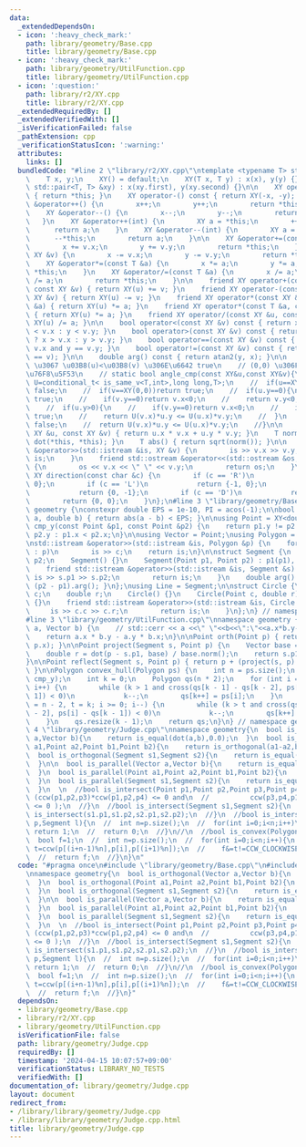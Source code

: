 ```yaml
---
data:
  _extendedDependsOn:
  - icon: ':heavy_check_mark:'
    path: library/geometry/Base.cpp
    title: library/geometry/Base.cpp
  - icon: ':heavy_check_mark:'
    path: library/geometry/UtilFunction.cpp
    title: library/geometry/UtilFunction.cpp
  - icon: ':question:'
    path: library/r2/XY.cpp
    title: library/r2/XY.cpp
  _extendedRequiredBy: []
  _extendedVerifiedWith: []
  _isVerificationFailed: false
  _pathExtension: cpp
  _verificationStatusIcon: ':warning:'
  attributes:
    links: []
  bundledCode: "#line 2 \"library/r2/XY.cpp\"\ntemplate <typename T> struct XY {\n\
    \    T x, y;\n    XY() = default;\n    XY(T x, T y) : x(x), y(y) {}\n    XY(const\
    \ std::pair<T, T> &xy) : x(xy.first), y(xy.second) {}\n\n    XY operator+() const\
    \ { return *this; }\n    XY operator-() const { return XY(-x, -y); }\n\n    XY\
    \ &operator++() {\n        x++;\n        y++;\n        return *this;\n    }\n\
    \    XY &operator--() {\n        x--;\n        y--;\n        return *this;\n \
    \   }\n    XY &operator++(int) {\n        XY a = *this;\n        ++*this;\n  \
    \      return a;\n    }\n    XY &operator--(int) {\n        XY a = *this;\n  \
    \      --*this;\n        return a;\n    }\n\n    XY &operator+=(const XY &v) {\n\
    \        x += v.x;\n        y += v.y;\n        return *this;\n    }\n    XY &operator-=(const\
    \ XY &v) {\n        x -= v.x;\n        y -= v.y;\n        return *this;\n    }\n\
    \    XY &operator*=(const T &a) {\n        x *= a;\n        y *= a;\n        return\
    \ *this;\n    }\n    XY &operator/=(const T &a) {\n        x /= a;\n        y\
    \ /= a;\n        return *this;\n    }\n\n    friend XY operator+(const XY &u,\
    \ const XY &v) { return XY(u) += v; }\n    friend XY operator-(const XY &u, const\
    \ XY &v) { return XY(u) -= v; }\n    friend XY operator*(const XY &u, const T\
    \ &a) { return XY(u) *= a; }\n    friend XY operator*(const T &a, const XY &u)\
    \ { return XY(u) *= a; }\n    friend XY operator/(const XY &u, const T &a) { return\
    \ XY(u) /= a; }\n\n    bool operator<(const XY &v) const { return x != v.x ? x\
    \ < v.x : y < v.y; }\n    bool operator>(const XY &v) const { return x != v.x\
    \ ? x > v.x : y > v.y; }\n    bool operator==(const XY &v) const { return x ==\
    \ v.x and y == v.y; }\n    bool operator!=(const XY &v) const { return !(*this\
    \ == v); }\n\n    double arg() const { return atan2(y, x); }\n\n    // [0,2pi)\
    \ \u3067 \u03B8(u)<\u03B8(v) \u306E\u6642 true\n    // (0,0) \u306F 2pi \u306B\
    \u76F8\u5F53\n    // static bool angle_cmp(const XY&u,const XY&v){\n    //  using\
    \ U=conditional_t< is_same_v<T,int>,long long,T>;\n    //  if(u==XY(0,0))return\
    \ false;\n    //  if(v==XY(0,0))return true;\n    //  if(u.y==0){\n    //    if(u.x>0)return\
    \ true;\n    //    if(v.y==0)return v.x<0;\n    //    return v.y<0;\n    //  }\n\
    \    //  if(u.y>0){\n    //    if(v.y==0)return v.x<0;\n    //    if(v.y<0)return\
    \ true;\n    //    return U(v.x)*u.y <= U(u.x)*v.y;\n    //  }\n    //  if(v.y>=0)return\
    \ false;\n    //  return U(v.x)*u.y <= U(u.x)*v.y;\n    //}\n\n    friend T dot(const\
    \ XY &u, const XY &v) { return u.x * v.x + u.y * v.y; }\n    T norm() { return\
    \ dot(*this, *this); }\n    T abs() { return sqrt(norm()); }\n\n    friend std::istream\
    \ &operator>>(std::istream &is, XY &v) {\n        is >> v.x >> v.y;\n        return\
    \ is;\n    }\n    friend std::ostream &operator<<(std::ostream &os, const XY &v)\
    \ {\n        os << v.x << \" \" << v.y;\n        return os;\n    }\n\n    static\
    \ XY direction(const char &c) {\n        if (c == 'R')\n            return {1,\
    \ 0};\n        if (c == 'L')\n            return {-1, 0};\n        if (c == 'U')\n\
    \            return {0, -1};\n        if (c == 'D')\n            return {0, 1};\n\
    \        return {0, 0};\n    }\n};\n#line 3 \"library/geometry/Base.cpp\"\nnamespace\
    \ geometry {\nconstexpr double EPS = 1e-10, PI = acos(-1);\n\nbool is_equal(double\
    \ a, double b) { return abs(a - b) < EPS; }\n\nusing Point = XY<double>;\nbool\
    \ cmp_y(const Point &p1, const Point &p2) {\n    return p1.y != p2.y ? p1.y <\
    \ p2.y : p1.x < p2.x;\n}\n\nusing Vector = Point;\nusing Polygon = std::vector<Point>;\n\
    \nstd::istream &operator>>(std::istream &is, Polygon &p) {\n    for (Point &c\
    \ : p)\n        is >> c;\n    return is;\n}\n\nstruct Segment {\n    Point p1,\
    \ p2;\n    Segment() {}\n    Segment(Point p1, Point p2) : p1(p1), p2(p2) {}\n\
    \    friend std::istream &operator>>(std::istream &is, Segment &s) {\n       \
    \ is >> s.p1 >> s.p2;\n        return is;\n    }\n    double arg() const { return\
    \ (p2 - p1).arg(); }\n};\nusing Line = Segment;\n\nstruct Circle {\n    Point\
    \ c;\n    double r;\n    Circle() {}\n    Circle(Point c, double r) : c(c), r(r)\
    \ {}\n    friend std::istream &operator>>(std::istream &is, Circle &c) {\n   \
    \     is >> c.c >> c.r;\n        return is;\n    }\n};\n} // namespace geometry\n\
    #line 3 \"library/geometry/UtilFunction.cpp\"\nnamespace geometry {\ndouble cross(Vector\
    \ a, Vector b) {\n    // std::cerr << a <<\" \"<<b<<\":\"<<a.x*b.y-a.y*b.x<<endl;\n\
    \    return a.x * b.y - a.y * b.x;\n}\n\nPoint orth(Point p) { return Point(-p.y,\
    \ p.x); }\n\nPoint project(Segment s, Point p) {\n    Vector base = s.p2 - s.p1;\n\
    \    double r = dot(p - s.p1, base) / base.norm();\n    return s.p1 + base * r;\n\
    }\n\nPoint reflect(Segment s, Point p) { return p + (project(s, p) - p) * 2.0;\
    \ }\n\nPolygon convex_hull(Polygon ps) {\n    int n = ps.size();\n    std::ranges::sort(ps,\
    \ cmp_y);\n    int k = 0;\n    Polygon qs(n * 2);\n    for (int i = 0; i < n;\
    \ i++) {\n        while (k > 1 and cross(qs[k - 1] - qs[k - 2], ps[i] - qs[k -\
    \ 1]) < 0)\n            k--;\n        qs[k++] = ps[i];\n    }\n    for (int i\
    \ = n - 2, t = k; i >= 0; i--) {\n        while (k > t and cross(qs[k - 1] - qs[k\
    \ - 2], ps[i] - qs[k - 1]) < 0)\n            k--;\n        qs[k++] = ps[i];\n\
    \    }\n    qs.resize(k - 1);\n    return qs;\n}\n} // namespace geometry\n#line\
    \ 4 \"library/geometry/Judge.cpp\"\nnamespace geometry{\n  bool is_orthogonal(Vector\
    \ a,Vector b){\n    return is_equal(dot(a,b),0.0);\n  }\n  bool is_orthogonal(Point\
    \ a1,Point a2,Point b1,Point b2){\n    return is_orthogonal(a1-a2,b1-b2);\n  }\n\
    \  bool is_orthogonal(Segment s1,Segment s2){\n    return is_equal(dot(s1.p2-s1.p1,s2.p2-s2.p1),0.0);\n\
    \  }\n\n  bool is_parallel(Vector a,Vector b){\n    return is_equal(cross(a,b),0.0);\n\
    \  }\n  bool is_parallel(Point a1,Point a2,Point b1,Point b2){\n    return is_parallel(a1-a2,b1-b2);\n\
    \  }\n  bool is_parallel(Segment s1,Segment s2){\n    return is_equal(cross(s1.p2-s1.p1,s2.p2-s2.p1),0.0);\n\
    \  }\n  \n  //bool is_intersect(Point p1,Point p2,Point p3,Point p4){\n  //  return\
    \ (ccw(p1,p2,p3)*ccw(p1,p2,p4) <= 0 and\n  //          ccw(p3,p4,p1)*ccw(p3,p4,p2)\
    \ <= 0 );\n  //}\n  //bool is_intersect(Segment s1,Segment s2){\n  //  return\
    \ is_intersect(s1.p1,s1.p2,s2.p1,s2.p2);\n  //}\n  //bool is_intersect(Polygon\
    \ p,Segment l){\n  //  int n=p.size();\n  //  for(int i=0;i<n;i++)\n  //    if(is_intersect(Segment(p[i],p[(i+1)%n]),l))\
    \ return 1;\n  //  return 0;\n  //}\n//\n  //bool is_convex(Polygon p){\n  //\
    \  bool f=1;\n  //  int n=p.size();\n  //  for(int i=0;i<n;i++){\n  //    int\
    \ t=ccw(p[(i+n-1)%n],p[i],p[(i+1)%n]);\n  //    f&=t!=CCW_CLOCKWISE;\n  //  }\n\
    \  //  return f;\n  //}\n}\n"
  code: "#pragma once\n#include \"library/geometry/Base.cpp\"\n#include \"library/geometry/UtilFunction.cpp\"\
    \nnamespace geometry{\n  bool is_orthogonal(Vector a,Vector b){\n    return is_equal(dot(a,b),0.0);\n\
    \  }\n  bool is_orthogonal(Point a1,Point a2,Point b1,Point b2){\n    return is_orthogonal(a1-a2,b1-b2);\n\
    \  }\n  bool is_orthogonal(Segment s1,Segment s2){\n    return is_equal(dot(s1.p2-s1.p1,s2.p2-s2.p1),0.0);\n\
    \  }\n\n  bool is_parallel(Vector a,Vector b){\n    return is_equal(cross(a,b),0.0);\n\
    \  }\n  bool is_parallel(Point a1,Point a2,Point b1,Point b2){\n    return is_parallel(a1-a2,b1-b2);\n\
    \  }\n  bool is_parallel(Segment s1,Segment s2){\n    return is_equal(cross(s1.p2-s1.p1,s2.p2-s2.p1),0.0);\n\
    \  }\n  \n  //bool is_intersect(Point p1,Point p2,Point p3,Point p4){\n  //  return\
    \ (ccw(p1,p2,p3)*ccw(p1,p2,p4) <= 0 and\n  //          ccw(p3,p4,p1)*ccw(p3,p4,p2)\
    \ <= 0 );\n  //}\n  //bool is_intersect(Segment s1,Segment s2){\n  //  return\
    \ is_intersect(s1.p1,s1.p2,s2.p1,s2.p2);\n  //}\n  //bool is_intersect(Polygon\
    \ p,Segment l){\n  //  int n=p.size();\n  //  for(int i=0;i<n;i++)\n  //    if(is_intersect(Segment(p[i],p[(i+1)%n]),l))\
    \ return 1;\n  //  return 0;\n  //}\n//\n  //bool is_convex(Polygon p){\n  //\
    \  bool f=1;\n  //  int n=p.size();\n  //  for(int i=0;i<n;i++){\n  //    int\
    \ t=ccw(p[(i+n-1)%n],p[i],p[(i+1)%n]);\n  //    f&=t!=CCW_CLOCKWISE;\n  //  }\n\
    \  //  return f;\n  //}\n}"
  dependsOn:
  - library/geometry/Base.cpp
  - library/r2/XY.cpp
  - library/geometry/UtilFunction.cpp
  isVerificationFile: false
  path: library/geometry/Judge.cpp
  requiredBy: []
  timestamp: '2024-04-15 10:07:57+09:00'
  verificationStatus: LIBRARY_NO_TESTS
  verifiedWith: []
documentation_of: library/geometry/Judge.cpp
layout: document
redirect_from:
- /library/library/geometry/Judge.cpp
- /library/library/geometry/Judge.cpp.html
title: library/geometry/Judge.cpp
---
```


